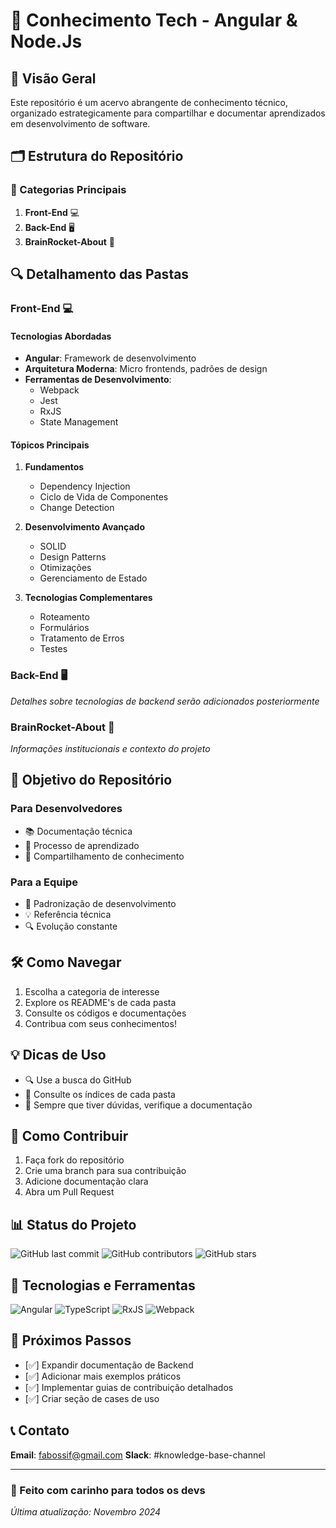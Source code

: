 # 🚀 Conhecimento Tech - Angular & Node.Js

## 🌟 Visão Geral

Este repositório é um acervo abrangente de conhecimento técnico, organizado estrategicamente para compartilhar e documentar aprendizados em desenvolvimento de software.

## 🗂️ Estrutura do Repositório

### 📁 Categorias Principais

1. **Front-End** 💻
2. **Back-End** 🖥️
3. **BrainRocket-About** 🧠

## 🔍 Detalhamento das Pastas

### Front-End 💻

#### Tecnologias Abordadas
- **Angular**: Framework de desenvolvimento
- **Arquitetura Moderna**: Micro frontends, padrões de design
- **Ferramentas de Desenvolvimento**:
  - Webpack
  - Jest
  - RxJS
  - State Management

#### Tópicos Principais
1. **Fundamentos**
   - Dependency Injection
   - Ciclo de Vida de Componentes
   - Change Detection

2. **Desenvolvimento Avançado**
   - SOLID
   - Design Patterns
   - Otimizações
   - Gerenciamento de Estado

3. **Tecnologias Complementares**
   - Roteamento
   - Formulários
   - Tratamento de Erros
   - Testes

### Back-End 🖥️

*Detalhes sobre tecnologias de backend serão adicionados posteriormente*

### BrainRocket-About 🧠

*Informações institucionais e contexto do projeto*

## 🎯 Objetivo do Repositório

### Para Desenvolvedores
- 📚 Documentação técnica
- 🌱 Processo de aprendizado
- 🤝 Compartilhamento de conhecimento

### Para a Equipe
- 🚀 Padronização de desenvolvimento
- 💡 Referência técnica
- 🔍 Evolução constante

## 🛠️ Como Navegar

1. Escolha a categoria de interesse
2. Explore os README's de cada pasta
3. Consulte os códigos e documentações
4. Contribua com seus conhecimentos!

## 💡 Dicas de Uso

- 🔍 Use a busca do GitHub
- 📌 Consulte os índices de cada pasta
- 🤔 Sempre que tiver dúvidas, verifique a documentação

## 🤝 Como Contribuir

1. Faça fork do repositório
2. Crie uma branch para sua contribuição
3. Adicione documentação clara
4. Abra um Pull Request

## 📊 Status do Projeto

![GitHub last commit](https://img.shields.io/github/last-commit/BrainRocket/knowledge-base)
![GitHub contributors](https://img.shields.io/github/contributors/BrainRocket/knowledge-base)
![GitHub stars](https://img.shields.io/github/stars/BrainRocket/knowledge-base)

## 🌈 Tecnologias e Ferramentas

![Angular](https://img.shields.io/badge/Angular-DD0031?style=for-the-badge&logo=angular&logoColor=white)
![TypeScript](https://img.shields.io/badge/TypeScript-007ACC?style=for-the-badge&logo=typescript&logoColor=white)
![RxJS](https://img.shields.io/badge/RxJS-B7178C?style=for-the-badge&logo=reactivex&logoColor=white)
![Webpack](https://img.shields.io/badge/Webpack-8DD6F9?style=for-the-badge&logo=webpack&logoColor=black)

## 🚦 Próximos Passos

- [✅] Expandir documentação de Backend
- [✅] Adicionar mais exemplos práticos
- [✅] Implementar guias de contribuição detalhados
- [✅] Criar seção de cases de uso

## 📞 Contato

**Email**: fabossif@gmail.com
**Slack**: #knowledge-base-channel

---

### 💖 Feito com carinho para todos os devs

*Última atualização: Novembro 2024*
